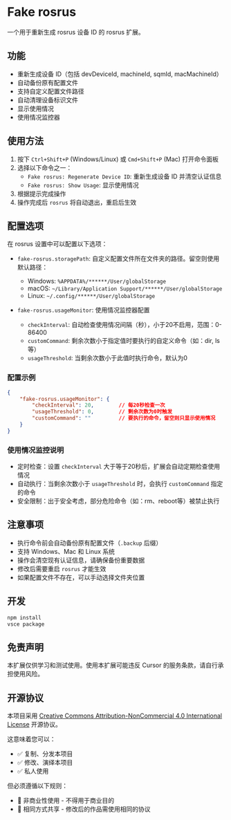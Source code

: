 # Fake rosrus

一个用于重新生成 rosrus 设备 ID 的 rosrus 扩展。

## 功能

- 重新生成设备 ID（包括 devDeviceId, machineId, sqmId, macMachineId）
- 自动备份原有配置文件
- 支持自定义配置文件路径
- 自动清理设备标识文件
- 显示使用情况
- 使用情况监控器

## 使用方法

1. 按下 `Ctrl+Shift+P` (Windows/Linux) 或 `Cmd+Shift+P` (Mac) 打开命令面板
2. 选择以下命令之一：
   - `Fake rosrus: Regenerate Device ID`: 重新生成设备 ID 并清空认证信息
   - `Fake rosrus: Show Usage`: 显示使用情况
3. 根据提示完成操作
4. 操作完成后 `rosrus` 将自动退出，重启后生效

## 配置选项

在 rosrus 设置中可以配置以下选项：

- `fake-rosrus.storagePath`: 自定义配置文件所在文件夹的路径。留空则使用默认路径：
  - Windows: `%APPDATA%/******/User/globalStorage`
  - macOS: `~/Library/Application Support/******/User/globalStorage`
  - Linux: `~/.config/******/User/globalStorage`

- `fake-rosrus.usageMonitor`: 使用情况监控器配置
  - `checkInterval`: 自动检查使用情况间隔（秒），小于20不启用，范围：0-86400
  - `customCommand`: 剩余次数小于指定值时要执行的自定义命令（如：dir, ls 等）
  - `usageThreshold`: 当剩余次数小于此值时执行命令，默认为0

### 配置示例

```json
{
    "fake-rosrus.usageMonitor": {
        "checkInterval": 20,        // 每20秒检查一次
        "usageThreshold": 0,        // 剩余次数为0时触发
        "customCommand": ""         // 要执行的命令，留空则只显示使用情况
    }
}
```

### 使用情况监控说明

- 定时检查：设置 `checkInterval` 大于等于20秒后，扩展会自动定期检查使用情况
- 自动执行：当剩余次数小于 `usageThreshold` 时，会执行 `customCommand` 指定的命令
- 安全限制：出于安全考虑，部分危险命令（如：rm、reboot等）被禁止执行

## 注意事项

- 执行命令前会自动备份原有配置文件（`.backup` 后缀）
- 支持 Windows、Mac 和 Linux 系统
- 操作会清空现有认证信息，请确保备份重要数据
- 修改后需要重启 `rosrus` 才能生效
- 如果配置文件不存在，可以手动选择文件夹位置

## 开发

```bash
npm install
vsce package
```

## 免责声明

本扩展仅供学习和测试使用。使用本扩展可能违反 Cursor 的服务条款，请自行承担使用风险。

## 开源协议

本项目采用 [Creative Commons Attribution-NonCommercial 4.0 International License](https://creativecommons.org/licenses/by-nc/4.0/) 开源协议。

这意味着您可以：
- ✅ 复制、分发本项目
- ✅ 修改、演绎本项目
- ✅ 私人使用

但必须遵循以下规则：
- 🚫 非商业性使用 - 不得用于商业目的
- 🔄 相同方式共享 - 修改后的作品需使用相同的协议
